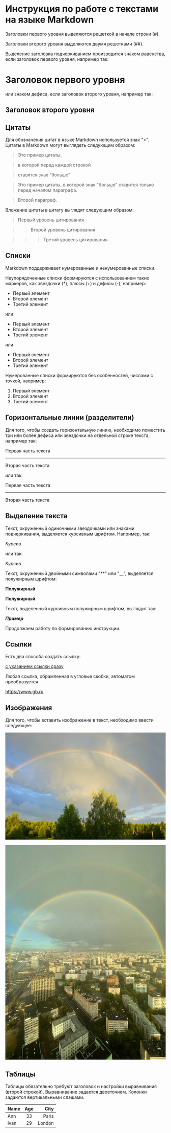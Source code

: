 # Инструкция по работе с текстами на языке Markdown

Заголовки первого уровня выделяются решеткой в начале строки (#).

Заголовки второго уровня выделяются двумя решетками (##).

Выделение заголовка подчеркиванием производится знаком равенства, если заголовок первого уровня, например так:

Заголовок первого уровня
=
или знаком дефиса, если заголовок второго уровня, например так:

Заголовок второго уровня
-
## Цитаты

Для обозначения цитат в языке Markdown используется знак ">". Цитаты в Markdown могут выглядеть следующим образом:

>Это пример цитаты,

>в которой перед каждой строкой

>ставится знак "больше"

>Это пример цитаты,
в которой знак "больше" ставится только перед началом параграфа.

>Второй параграф.

Вложение цитаты в цитату выглядят следующим образом:

>Первый уровень цитирования

>>Второй уровень цитирования

>>>Третий уровень цитирования.

## Списки
Markdown поддерживает нумерованные и ненумерованные списки.

Неупорядоченные списки формируются с использованием таких маркеров, как звездочки (*), плюсы (+) и дефисы (-), например:

* Первый элемент
* Второй элемент
* Третий элемент

или

+ Первый элемент
+ Второй элемент
+ Третий элемент

или

- Первый элемент
- Второй элемент
- Третий элемент

Нумерованные списки формируются без особенностей, числами с точкой, например:

1. Первый элемент
2. Второй элемент
3. Третий элемент

## Горизонтальные линии (разделители)

Для того, чтобы создать горизонтальную линию, необходимо поместить три или более дефиса или звездочки на отдельной строке текста, например так:

Первая часть текста
***
Вторая часть текста

или так:

Первая часть текста

---------
Вторая часть текста

## Выделение текста

Текст, окруженный одиночными звездочками или знаками подчеркивания, выделяется курсивным шрифтом. Например, так:

*Курсив*

или так:

_Курсив_

Текст, окруженный двойными символами "**" или "__", выделяется полужирным шрифтом:

**Полужирный**

__Полужирный__

Текст, выделенный курсивным полужирным шрифтом, выглядит так:

***Пример***

Продолжаем работу по формированию инструкции.

## Ссылки

Есть два способа создать ссылку:

[с указанием ссылки сразу](https://www.gb.ru)

Любая ссылка, обрамленная в угловые скобки, автоматом преобразуется

<https://www.gb.ru>

## Изображения

Для того, чтобы вставить изображение в текст, необходимо ввести следующее:

![Радуга](Rainbow1.jpg)

![Радуга в Москве](Rainbow.jpg)

## Таблицы

Таблицы обязательно требуют заголовок и настройки выравнивания (второй строкой). Выравнивание задается двоеточием. Колонки задаются вертикальными слэшами.

| Name      | Age        | City   |
|-----------|:----------:| ------:|
| Ann       | 33         | Paris  |
| Ivan      | 29         | London |


